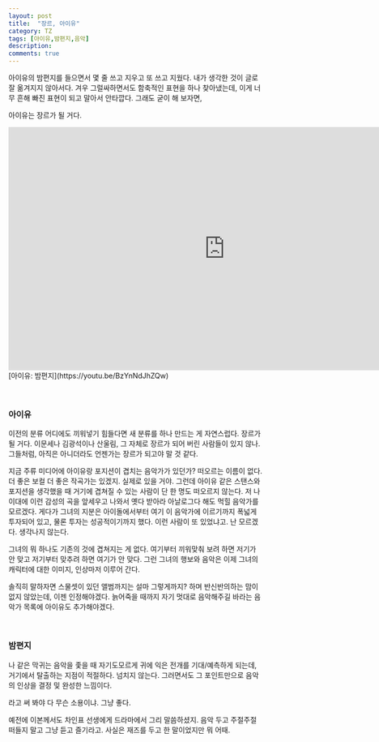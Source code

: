 ```yaml
---
layout: post
title:  "장르, 아이유"
category: TZ
tags: [아이유,밤편지,음악]
description:
comments: true
---
```

아이유의 밤편지를 들으면서 몇 줄 쓰고 지우고 또 쓰고 지웠다. 내가 생각한 것이 글로 잘 옮겨지지 않아서다. 겨우 그럴싸하면서도 함축적인 표현을 하나 찾아냈는데, 이게 너무 흔해 빠진 표현이 되고 말아서 안타깝다. 그래도 굳이 해 보자면,

아이유는 장르가 될 거다.

<!--description-->

<div class="youtube">
  <iframe width="853" height="480" src="https://www.youtube.com/embed/BzYnNdJhZQw" frameborder="0" allowfullscreen></iframe>
</div>
[아이유: 밤편지](https://youtu.be/BzYnNdJhZQw)

<p><br /></p>

### 아이유
이전의 분류 어디에도 끼워넣기 힘들다면 새 분류를 하나 만드는 게 자연스럽다. 장르가 될 거다. 이문세나 김광석이나 산울림, 그 자체로 장르가 되어 버린 사람들이 있지 않나. 그들처럼, 아직은 아니더라도 언젠가는 장르가 되고야 말 것 같다.

지금 주류 미디어에 아이유랑 포지션이 겹치는 음악가가 있던가? 떠오르는 이름이 없다. 더 좋은 보컬 더 좋은 작곡가는 있겠지. 실제로 있을 거야. 그런데 아이유 같은 스탠스와 포지션을 생각했을 때 거기에 겹쳐질 수 있는 사람이 단 한 명도 떠오르지 않는다. 저 나이대에 이런 감성의 곡을 앞세우고 나와서 옛다 받아라 아날로그다 해도 먹힐 음악가를 모르겠다. 게다가 그녀의 지분은 아이돌에서부터 여기 이 음악가에 이르기까지 폭넓게 투자되어 있고, 물론 투자는 성공적이기까지 했다. 이런 사람이 또 있었냐고. 난 모르겠다. 생각나지 않는다.

그녀의 뭐 하나도 기존의 것에 겹쳐지는 게 없다. 여기부터 끼워맞춰 보려 하면 저기가 안 맞고 저기부터 맞추려 하면 여기가 안 맞다. 그런 그녀의 행보와 음악은 이제 그녀의 캐릭터에 대한 이미지, 인상마저 이루어 간다.

솔직히 말하자면 스물셋이 있던 앨범까지는 설마 그렇게까지? 하며 반신반의하는 맘이 없지 않았는데, 이젠 인정해야겠다. 늙어죽을 때까지 자기 멋대로 음악해주길 바라는 음악가 목록에 아이유도 추가해야겠다.

<p><br /></p>

### 밤편지
나 같은 막귀는 음악을 좇을 때 자기도모르게 귀에 익은 전개를 기대/예측하게 되는데, 거기에서 탈출하는 지점이 적절하다. 넘치지 않는다. 그러면서도 그 포인트만으로 음악의 인상을 결정 및 완성한 느낌이다.

라고 써 봐야 다 무슨 소용이냐. 그냥 좋다.

예전에 이본께서도 차인표 선생에게 드라마에서 그리 말씀하셨지. 음악 두고 주절주절 떠들지 말고 그냥 듣고 즐기라고. 사실은 재즈를 두고 한 말이었지만 뭐 어때. 
